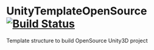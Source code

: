 # UnityTemplateOpenSource [![Build Status](https://travis-ci.org/VanthStudios/UnityTemplateOpenSource.svg?branch=master)](https://travis-ci.org/VanthStudios/UnityTemplateOpenSource)
Template structure to build OpenSource Unity3D project

